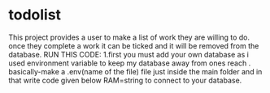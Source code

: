 # todolist
This project provides a user to make a list of work they are willing to do.
once they complete a work it can be ticked and it will be removed from  the database.
RUN THIS CODE:
1.first you must add  your own database as i used environment variable to keep my database away from ones reach .
basically-make a .env(name of the file) file just inside the main folder and in that write code given below
RAM=string to connect to your database.
